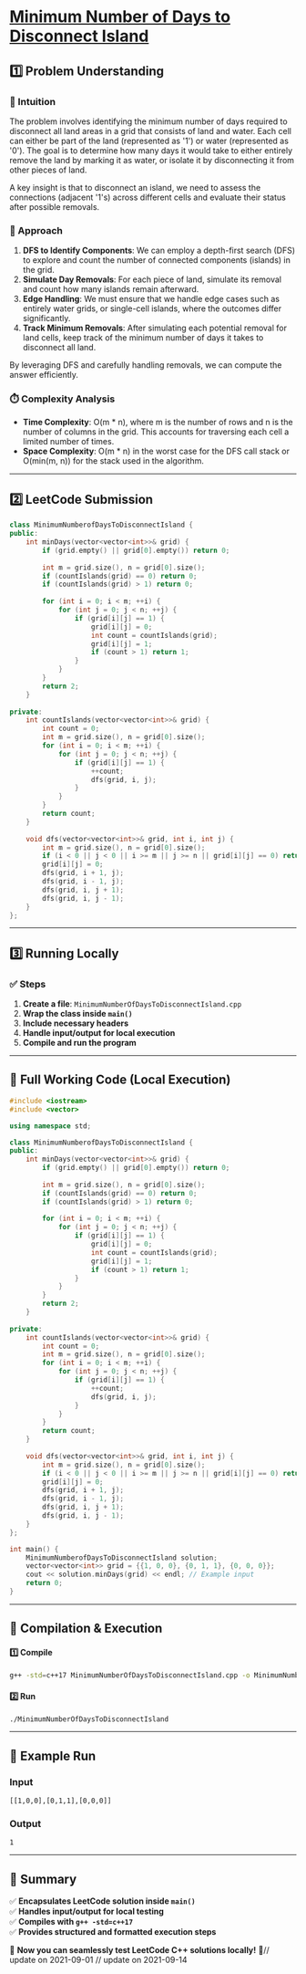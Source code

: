 # **[Minimum Number of Days to Disconnect Island](https://leetcode.com/problems/minimum-number-of-days-to-disconnect-island/description/)**  

## **1️⃣ Problem Understanding**  
### **📌 Intuition**  
The problem involves identifying the minimum number of days required to disconnect all land areas in a grid that consists of land and water. Each cell can either be part of the land (represented as '1') or water (represented as '0'). The goal is to determine how many days it would take to either entirely remove the land by marking it as water, or isolate it by disconnecting it from other pieces of land. 

A key insight is that to disconnect an island, we need to assess the connections (adjacent '1's) across different cells and evaluate their status after possible removals. 

### **🚀 Approach**  
1. **DFS to Identify Components**: We can employ a depth-first search (DFS) to explore and count the number of connected components (islands) in the grid. 
2. **Simulate Day Removals**: For each piece of land, simulate its removal and count how many islands remain afterward.
3. **Edge Handling**: We must ensure that we handle edge cases such as entirely water grids, or single-cell islands, where the outcomes differ significantly.
4. **Track Minimum Removals**: After simulating each potential removal for land cells, keep track of the minimum number of days it takes to disconnect all land.

By leveraging DFS and carefully handling removals, we can compute the answer efficiently.

### **⏱️ Complexity Analysis**  
- **Time Complexity**: O(m * n), where m is the number of rows and n is the number of columns in the grid. This accounts for traversing each cell a limited number of times.
- **Space Complexity**: O(m * n) in the worst case for the DFS call stack or O(min(m, n)) for the stack used in the algorithm.

---  

## **2️⃣ LeetCode Submission**  
```cpp
class MinimumNumberofDaysToDisconnectIsland {
public:
    int minDays(vector<vector<int>>& grid) {
        if (grid.empty() || grid[0].empty()) return 0;
        
        int m = grid.size(), n = grid[0].size();
        if (countIslands(grid) == 0) return 0;
        if (countIslands(grid) > 1) return 0;
        
        for (int i = 0; i < m; ++i) {
            for (int j = 0; j < n; ++j) {
                if (grid[i][j] == 1) {
                    grid[i][j] = 0;
                    int count = countIslands(grid);
                    grid[i][j] = 1;
                    if (count > 1) return 1;
                }
            }
        }
        return 2;
    }
    
private:
    int countIslands(vector<vector<int>>& grid) {
        int count = 0;
        int m = grid.size(), n = grid[0].size();
        for (int i = 0; i < m; ++i) {
            for (int j = 0; j < n; ++j) {
                if (grid[i][j] == 1) {
                    ++count;
                    dfs(grid, i, j);
                }
            }
        }
        return count;
    }
    
    void dfs(vector<vector<int>>& grid, int i, int j) {
        int m = grid.size(), n = grid[0].size();
        if (i < 0 || j < 0 || i >= m || j >= n || grid[i][j] == 0) return;
        grid[i][j] = 0;
        dfs(grid, i + 1, j);
        dfs(grid, i - 1, j);
        dfs(grid, i, j + 1);
        dfs(grid, i, j - 1);
    }
};
```  

---  

## **3️⃣ Running Locally**  
### **✅ Steps**  
1. **Create a file**: `MinimumNumberOfDaysToDisconnectIsland.cpp`  
2. **Wrap the class inside `main()`**  
3. **Include necessary headers**  
4. **Handle input/output for local execution**  
5. **Compile and run the program**  

---  

## **📝 Full Working Code (Local Execution)**  
```cpp
#include <iostream>
#include <vector>

using namespace std;

class MinimumNumberofDaysToDisconnectIsland {
public:
    int minDays(vector<vector<int>>& grid) {
        if (grid.empty() || grid[0].empty()) return 0;
        
        int m = grid.size(), n = grid[0].size();
        if (countIslands(grid) == 0) return 0;
        if (countIslands(grid) > 1) return 0;
        
        for (int i = 0; i < m; ++i) {
            for (int j = 0; j < n; ++j) {
                if (grid[i][j] == 1) {
                    grid[i][j] = 0;
                    int count = countIslands(grid);
                    grid[i][j] = 1;
                    if (count > 1) return 1;
                }
            }
        }
        return 2;
    }
    
private:
    int countIslands(vector<vector<int>>& grid) {
        int count = 0;
        int m = grid.size(), n = grid[0].size();
        for (int i = 0; i < m; ++i) {
            for (int j = 0; j < n; ++j) {
                if (grid[i][j] == 1) {
                    ++count;
                    dfs(grid, i, j);
                }
            }
        }
        return count;
    }
    
    void dfs(vector<vector<int>>& grid, int i, int j) {
        int m = grid.size(), n = grid[0].size();
        if (i < 0 || j < 0 || i >= m || j >= n || grid[i][j] == 0) return;
        grid[i][j] = 0;
        dfs(grid, i + 1, j);
        dfs(grid, i - 1, j);
        dfs(grid, i, j + 1);
        dfs(grid, i, j - 1);
    }
};

int main() {
    MinimumNumberofDaysToDisconnectIsland solution;
    vector<vector<int>> grid = {{1, 0, 0}, {0, 1, 1}, {0, 0, 0}};
    cout << solution.minDays(grid) << endl; // Example input
    return 0;
}  
```  

---  

## **🔧 Compilation & Execution**  
#### **1️⃣ Compile**  
```bash
g++ -std=c++17 MinimumNumberOfDaysToDisconnectIsland.cpp -o MinimumNumberOfDaysToDisconnectIsland
```  

#### **2️⃣ Run**  
```bash
./MinimumNumberOfDaysToDisconnectIsland
```  

---  

## **🎯 Example Run**  
### **Input**  
```
[[1,0,0],[0,1,1],[0,0,0]]
```  
### **Output**  
```
1
```  

---  

## **📌 Summary**  
✅ **Encapsulates LeetCode solution inside `main()`**  
✅ **Handles input/output for local testing**  
✅ **Compiles with `g++ -std=c++17`**  
✅ **Provides structured and formatted execution steps**  

🚀 **Now you can seamlessly test LeetCode C++ solutions locally!** 🚀// update on 2021-09-01
// update on 2021-09-14
